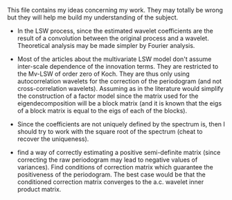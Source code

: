 This file contains my ideas concerning my work. They may totally be wrong but they will help me build my understanding of the subject.

+ In the LSW process, since the estimated wavelet coefficients are the result of a convolution between the original process and a wavelet. Theoretical analysis may be made simpler by Fourier analysis.

+ Most of the articles about the multivariate LSW model don't assume inter-scale dependence of the innovation terms. They are restricted to the Mv-LSW of order zero of Koch. They are thus only using autocorrelation wavelets for the correction of the periodogram (and not cross-correlation wavelets). Assuming as in the literature would simplify the construction of a factor model since the matrix used for the eigendecomposition will be a block matrix (and it is known that the eigs of a block matrix is equal to the eigs of each of the blocks).

+ Since the coefficients are not uniquely defined by the spectrum is, then I should try to work with the square root of the spectrum (cheat to recover the uniqueness).

+ find a way of correctly estimating a positive semi-definite matrix (since correcting the raw periodogram may lead to negative values of variances). Find conditions of correction matrix which guarantee the positiveness of the periodogram. The best case would be that the conditioned correction matrix converges to the a.c. wavelet inner product matrix.
